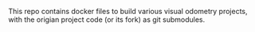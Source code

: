 This repo contains docker files to build various visual odometry projects, with the origian project code (or its fork) as git submodules.
